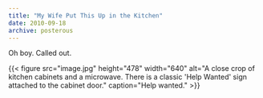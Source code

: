 ```yaml
---
title: "My Wife Put This Up in the Kitchen"
date: 2010-09-18
archive: posterous
---
```


Oh boy. Called out.

{{< figure 
	src="image.jpg" 
	height="478" 
	width="640" 
	alt="A close crop of kitchen cabinets and a microwave. There is a classic 'Help Wanted' sign attached to the cabinet door." 
	caption="Help wanted." >}}